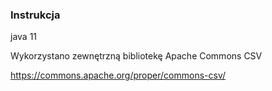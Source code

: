 ### Instrukcja

java 11

Wykorzystano zewnętrzną bibliotekę Apache Commons CSV

https://commons.apache.org/proper/commons-csv/